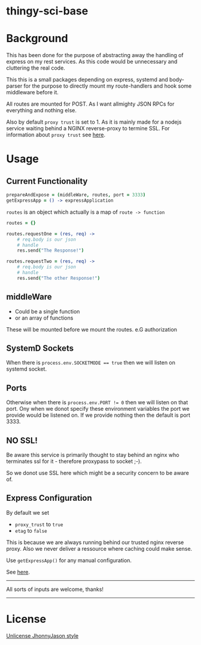 # thingy-sci-base 

# Background
This has been done for the purpose of abstracting away the handling of express on my rest services.
As this code would be unnecessary and cluttering the real code.

This this is a small packages depending on express, systemd and body-parser for the purpose to directly mount my route-handlers and hook some middleware before it.

All routes are mounted for POST. As I want allmighty JSON RPCs for everything and nothing else.

Also by default `proxy trust` is set to 1. As it is mainly made for a nodejs service waiting behind a NGINX reverse-proxy to termine SSL. For information about `proxy trust` see [here](https://expressjs.com/en/guide/behind-proxies.html). 

# Usage

Current Functionality
---------------------
```coffeescript
prepareAndExpose = (middleWare, routes, port = 3333)
getExpressApp = () -> expressApplication
```

`routes` is an object which actually is a map of `route -> function`
```coffeescript
routes = {}

routes.requestOne = (res, req) ->
    # req.body is our json
    # handle
    res.send("The Response!")

routes.requestTwo = (res, req) ->
    # req.body is our json
    # handle
    res.send("The other Response!")

```

## middleWare
- Could be a single function
- or an array of functions

These will be mounted before we mount the routes. e.G authorization

## SystemD Sockets
When there is `process.env.SOCKETMODE == true` then we will listen on systemd socket.

## Ports
Otherwise when there is `process.env.PORT != 0` then we will listen on that port.
Ony when we donot specify these environment variables the port we provide would be listened on.
If we provide nothing then the default is port 3333.

## NO SSL!
Be aware this service is primarily thought to stay behind an nginx who terminates ssl for it - therefore proxypass to socket ;-). 

So we donot use SSL here which might be a security concern to be aware of.

## Express Configuration

By default we set 
- `proxy_trust` to `true` 
- `etag` to `false`

This is because we are always running behind our trusted nginx reverse proxy.
Also we never deliver a ressource where caching could make sense. 

Use `getExpressApp()` for any manual configuration.

See [here](https://expressjs.com/en/4x/api.html).

---

All sorts of inputs are welcome, thanks!

---

# License
[Unlicense JhonnyJason style](https://hackmd.io/nCpLO3gxRlSmKVG3Zxy2hA?view)
